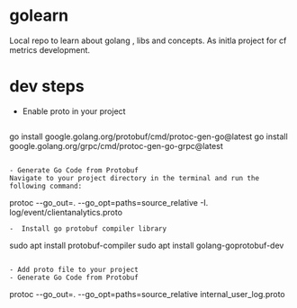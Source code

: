 # golearn
Local repo to learn about golang , libs and concepts.
As initla project for cf metrics development.


# dev steps
- Enable proto in your project
  ```
go install google.golang.org/protobuf/cmd/protoc-gen-go@latest
go install google.golang.org/grpc/cmd/protoc-gen-go-grpc@latest
  ```

- Generate Go Code from Protobuf
Navigate to your project directory in the terminal and run the following command:
```
protoc --go_out=. --go_opt=paths=source_relative -I. log/event/clientanalytics.proto
```
-  Install go protobuf compiler library
```
sudo apt install protobuf-compiler
sudo apt install golang-goprotobuf-dev
```

- Add proto file to your project
- Generate Go Code from Protobuf
```
protoc --go_out=. --go_opt=paths=source_relative internal_user_log.proto
```
